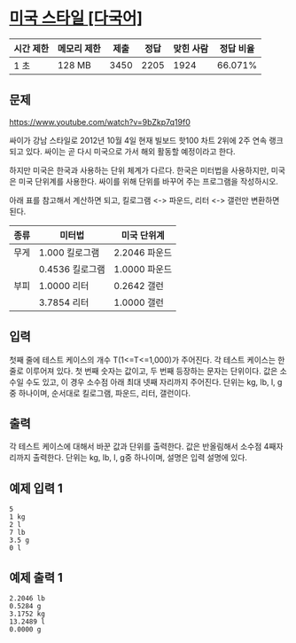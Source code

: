 # [미국 스타일 [다국어]](https://www.acmicpc.net/problem/2712)

| 시간 제한 | 메모리 제한 | 제출 | 정답 | 맞힌 사람 | 정답 비율 |
| --- | --- | --- | --- | --- | --- |
| 1 초 | 128 MB | 3450 | 2205 | 1924 | 66.071% |

## 문제

https://www.youtube.com/watch?v=9bZkp7q19f0

싸이가 강남 스타일로 2012년 10월 4일 현재 빌보드 핫100 차트 2위에 2주 연속 랭크되고 있다. 싸이는 곧 다시 미국으로 가서 해외 활동할 예정이라고 한다.

하지만 미국은 한국과 사용하는 단위 체계가 다르다. 한국은 미터법을 사용하지만, 미국은 미국 단위계를 사용한다. 싸이를 위해 단위를 바꾸어 주는 프로그램을 작성하시오.

아래 표를 참고해서 계산하면 되고, 킬로그램 <-> 파운드, 리터 <-> 갤런만 변환하면 된다.

| 종류 | 미터법 | 미국 단위계 |
| --- | --- | --- |
| 무게 | 1.000 킬로그램 | 2.2046 파운드 |
|  | 0.4536 킬로그램 | 1.0000 파운드 |
| 부피 | 1.0000 리터 | 0.2642 갤런 |
|  | 3.7854 리터 | 1.0000 갤런 |

## 입력

첫째 줄에 테스트 케이스의 개수 T(1<=T<=1,000)가 주어진다. 각 테스트 케이스는 한 줄로 이루어져 있다. 첫 번째 숫자는 값이고, 두 번째 등장하는 문자는 단위이다. 값은 소수일 수도 있고, 이 경우 소수점 아래 최대 넷째 자리까지 주어진다. 단위는 kg, lb, l, g 중 하나이며, 순서대로 킬로그램, 파운드, 리터, 갤런이다.

## 출력

각 테스트 케이스에 대해서 바꾼 값과 단위를 출력한다. 값은 반올림해서 소수점 4째자리까지 출력한다. 단위는 kg, lb, l, g중 하나이며, 설명은 입력 설명에 있다.

## 예제 입력 1

```
5
1 kg
2 l
7 lb
3.5 g
0 l

```

## 예제 출력 1

```
2.2046 lb
0.5284 g
3.1752 kg
13.2489 l
0.0000 g
```
